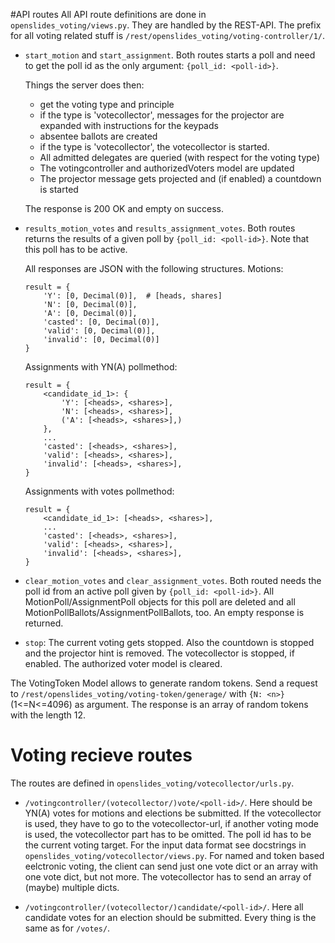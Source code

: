 #API routes
All API route definitions are done in `openslides_voting/views.py`. They are
handled by the REST-API. The prefix for all voting related stuff is
`/rest/openslides_voting/voting-controller/1/`.

- `start_motion` and `start_assignment`. Both routes starts a poll and need to
  get the poll id as the only argument: `{poll_id: <poll-id>}`.

  Things the server does then:
  - get the voting type and principle
  - if the type is 'votecollector', messages for the projector are expanded with
    instructions for the keypads
  - absentee ballots are created
  - if the type is 'votecollector', the votecollector is started.
  - All admitted delegates are queried (with respect for the voting type)
  - The votingcontroller and authorizedVoters model are updated
  - The projector message gets projected and (if enabled) a countdown is started

  The response is 200 OK and empty on success.

- `results_motion_votes` and `results_assignment_votes`. Both routes returns the
  results of a given poll by `{poll_id: <poll-id>}`. Note that this poll has to
  be active.

  All responses are JSON with the following structures. Motions:
  ```
  result = {
      'Y': [0, Decimal(0)],  # [heads, shares]
      'N': [0, Decimal(0)],
      'A': [0, Decimal(0)],
      'casted': [0, Decimal(0)],
      'valid': [0, Decimal(0)],
      'invalid': [0, Decimal(0)]
  }
  ```
  Assignments with YN(A) pollmethod:
  ```
  result = {
      <candidate_id_1>: {
          'Y': [<heads>, <shares>],
          'N': [<heads>, <shares>],
          ('A': [<heads>, <shares>],)
      },
      ...
      'casted': [<heads>, <shares>],
      'valid': [<heads>, <shares>],
      'invalid': [<heads>, <shares>],
  }
  ```
  Assignments with votes pollmethod:
  ```
  result = {
      <candidate_id_1>: [<heads>, <shares>],
      ...
      'casted': [<heads>, <shares>],
      'valid': [<heads>, <shares>],
      'invalid': [<heads>, <shares>],
  }
  ```

- `clear_motion_votes` and `clear_assignment_votes`. Both routed needs the poll
  id from an active poll given by `{poll_id: <poll-id>}`. All
  MotionPoll/AssignmentPoll objects for this poll are deleted and all
  MotionPollBallots/AssignmentPollBallots, too. An empty response is returned.

- `stop`: The current voting gets stopped. Also the countdown is stopped and the
  projector hint is removed. The votecollector is stopped, if enabled. The
  authorized voter model is cleared.

The VotingToken Model allows to generate random tokens. Send a request to
`/rest/openslides_voting/voting-token/generage/` with `{N: <n>}` (1<=N<=4096) as
argument. The response is an array of random tokens with the length 12.

# Voting recieve routes
The routes are defined in `openslides_voting/votecollector/urls.py`.

- `/votingcontroller/(votecollector/)vote/<poll-id>/`. Here should be YN(A)
  votes for motions and elections be submitted. If the votecollector is used,
  they have to go to the votecollector-url, if another voting mode is used, the
  votecollector part has to be omitted. The poll id has to be the current voting
  target.
  For the input data format see docstrings in
  `openslides_voting/votecollector/views.py`. For named and token based
  eelctronic voting, the client can send just one vote dict or an array with one
  vote dict, but not more. The votecollector has to send an array of (maybe)
  multiple dicts.

- `/votingcontroller/(votecollector/)candidate/<poll-id>/`. Here all candidate
  votes for an election should be submitted. Every thing is the same as for
  `/votes/`.
